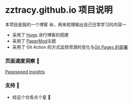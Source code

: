 # zztracy.github.io 项目说明

本项目是我的一个博客 😆，用来梳理输出自己日常学习的内容～

- 采用了 [Hugo](https://gohugo.io/) 进行博客的搭建
- 采用了 [PaperMod](https://themes.gohugo.io/themes/hugo-papermod/)主题
- 采用了 Git Action 的方式监控资源的变化与[Git Pages 的部署](https://gohugo.io/hosting-and-deployment/hosting-on-github/)

### 页面速度洞察 👀

[Pagespeed Insights ](https://pagespeed.web.dev/report?url=https://adityatelange.github.io/hugo-PaperMod/)

### 支持 🫶

- 给这个仓库点个星 🌟
